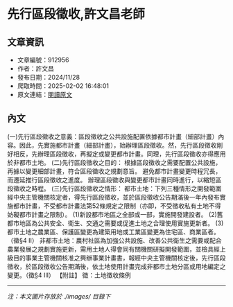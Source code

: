 # 先行區段徵收,許文昌老師

## 文章資訊
- 文章編號：912956
- 作者：許文昌
- 發布日期：2024/11/28
- 爬取時間：2025-02-02 16:48:01
- 原文連結：[閱讀原文](https://real-estate.get.com.tw/Columns/detail.aspx?no=912956)

## 內文
(一)先行區段徵收之意義：區段徵收之公共設施配置依據都市計畫（細部計畫）內容。因此，先實施都市計畫（細部計畫），始辦理區段徵收。然，先行區段徵收剛好相反，先辦理區段徵收，再擬定或變更都市計畫。同理，先行區段徵收亦得應用於非都市土地。
(二)先行區段徵收之目的：
根據區段徵收之需要配置公共設施，再據以變更細部計畫，符合區段徵收之規劃意旨。
避免都市計畫變更時程冗長，而遷延推行區段徵收之進度。
辦理區段徵收與變更都市計畫同時進行，以縮短區段徵收之時程。
(三)先行區段徵收之情形：
都市土地：下列三種情形之開發範圍經中央主管機關核定者，得先行區段徵收，並於區段徵收公告期滿後一年內發布實施都市計畫，不受都市計畫法第52條規定之限制（亦即，不受徵收私有土地不得妨礙都市計畫之限制）。
(1)新設都市地區之全部或一部，實施開發建設者。
(2)舊都市地區為公共安全、衛生、交通之需要或促進土地之合理使用實施更新者。
(3)都市土地之農業區、保護區變更為建築用地或工業區變更為住宅區、商業區者。（徵§4 II）
非都市土地：農村社區為加強公共設施、改善公共衛生之需要或配合農業發展之規劃實施更新，需用土地人得會同有關機關研擬開發範圍，並檢具經上級目的事業主管機關核准之興辦事業計畫書，報經中央主管機關核定後，先行區段徵收，於區段徵收公告期滿後，依土地使用計畫完成非都市土地分區或用地編定之變更。（徵§4 III）
【附註】
徵：土地徵收條例

---
*注：本文圖片存放於 ./images/ 目錄下*
